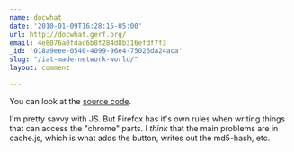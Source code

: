 ```yaml
---
name: docwhat
date: '2010-01-09T16:28:15-05:00'
url: http://docwhat.gerf.org/
email: 4e8076a0fdac6b8f284d8b316efdf7f3
_id: '018a9eee-0540-4099-96e4-75026da24aca'
slug: "/iat-made-network-world/"
layout: comment

---
```


You can look at the <a href="http://git.gerf.org/?p=itsalltext.git" rel="nofollow">source code</a>.

I'm pretty savvy with JS.  But Firefox has it's own rules when writing things that can access the "chrome" parts.  I *think* that the main problems are in cache.js, which is what adds the button, writes out the md5-hash, etc.
